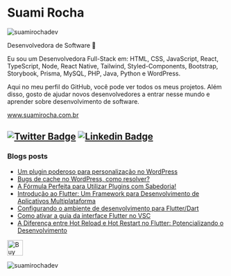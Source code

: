 # Suami Rocha
<p align="left"> <img src="https://komarev.com/ghpvc/?username=suamirochadev&label=Profile%20views&color=000000&style=plastic" alt="suamirochadev" /> </p>
Desenvolvedora de Software 🤍

Eu sou um Desenvolvedora Full-Stack em: HTML, CSS, JavaScript, React, TypeScript, Node, React Native, Tailwind, Styled-Components, Bootstrap, Storybook, Prisma, MySQL, PHP, Java, Python e WordPress.

Aqui no meu perfil do GitHub, você pode ver todos os meus projetos. Além disso, gosto de ajudar novos desenvolvedores a entrar nesse mundo e aprender sobre desenvolvimento de software.

www.suamirocha.com.br

<a href="https://twitter.com/suamirochadev"><img alt="Twitter Badge" src="https://img.shields.io/badge/-@suamirochadev-000000?style=flat-square&labelColor=000000&logo=twitter&logoColor=white&link=https://twitter.com/suamirochadev"/></a>
<a href="https://www.linkedin.com/in/suamirochadev/"><img alt="Linkedin Badge" src="https://img.shields.io/badge/-Suami%20Rocha-000000?style=flat-square&logo=Linkedin&logoColor=white&link=https://www.linkedin.com/in/suamirochadev/"/></a>
--
### Blogs posts
<!-- BLOG-POST-LIST:START -->
- [Um plugin poderoso para personalização no WordPress](https://suamirocha.com.br/um-plugin-poderoso-para-personalizacao-no-wordpress/)
- [Bugs de cache no WordPress, como resolver?](https://suamirocha.com.br/bugs-de-cache-no-wordpress/)
- [A Fórmula Perfeita para Utilizar Plugins com Sabedoria!](https://suamirocha.com.br/a-formula-perfeita-para-utilizar-plugins-com-sabedoria/)
- [Introdução ao Flutter: Um Framework para Desenvolvimento de Aplicativos Multiplataforma](https://suamirocha.com.br/introducao-ao-flutter-um-framework-para-desenvolvimento-de-aplicativos-multiplataforma/)
- [Configurando o ambiente de desenvolvimento para Flutter/Dart](https://suamirocha.com.br/configurando-o-ambiente-de-desenvolvimento-para-flutter-dart/)
- [Como ativar a guia da interface Flutter no VSC](https://suamirocha.com.br/como-ativar-a-guia-da-interface-flutter-no-vsc/)
- [A Diferença entre Hot Reload e Hot Restart no Flutter: Potencializando o Desenvolvimento](https://suamirocha.com.br/a-diferenca-entre-hot-reload-e-hot-restart-no-flutter-potencializando-o-desenvolvimento/)
<!-- BLOG-POST-LIST:END -->
<a href='https://ko-fi.com/Y8Y1JJRAR' target='_blank'><img height='26' style='border:0px;height:36px;' src='https://storage.ko-fi.com/cdn/kofi5.png?v=3' border='0' alt='Buy Me a Coffee at ko-fi.com' /></a>

<p><img src="https://github-readme-stats.vercel.app/api/top-langs?username=suamirochadev&show_icons=true&theme=graywhite&locale=en&layout=compact" alt="suamirochadev" /></p>
